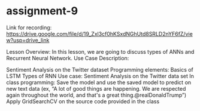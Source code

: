 # assignment-9
Link for recording: https://drive.google.com/file/d/19_Zxl3cf0hKSxdNGhUtd8SRLD2nYF6fZ/view?usp=drive_link

Lesson Overview: In this lesson, we are going to discuss types of ANNs and Recurrent Neural Network. Use Case Description:

Sentiment Analysis on the Twitter dataset Programming elements:
Basics of LSTM
Types of RNN
Use case: Sentiment Analysis on the Twitter data set In class programming:
Save the model and use the saved model to predict on new text data (ex, “A lot of good things are happening. We are respected again throughout the world, and that's a great thing.@realDonaldTrump”)
Apply GridSearchCV on the source code provided in the class
